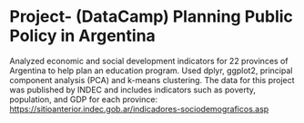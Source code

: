 # Project- (DataCamp) Planning Public Policy in Argentina
Analyzed economic and social development indicators for 22 provinces of Argentina to help plan an education program. Used dplyr, ggplot2, principal component analysis (PCA) and k-means clustering.
The data for this project was published by INDEC and includes indicators such as poverty, population, and GDP for each province: https://sitioanterior.indec.gob.ar/indicadores-sociodemograficos.asp
